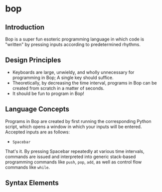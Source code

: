 # bop
## Introduction
Bop is a super fun esoteric programming language in which code is "written" by pressing inputs according to predetermined rhythms.
## Design Principles
- Keyboards are large, unwieldy, and wholly unnecessary for programming in Bop; A single key should suffice.
- Theoretically, by decreasing the time interval, programs in Bop can be created from scratch in a matter of seconds.
- It should be fun to program in Bop!
## Language Concepts
Programs in Bop are created by first running the corresponding Python script, which opens a window in which your inputs will be entered. Accepted inputs are as follows:
- `Spacebar`

That's it.
By pressing Spacebar repeatedly at various time intervals, commands are issued and interpreted into generic stack-based programming commands like `push`, `pop`, `add`, as well as control flow commands like `while`.
## Syntax Elements
